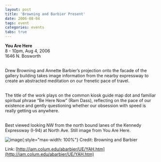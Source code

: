 ```yaml
---
layout: post
title: 'Browning and Barbier Present'
date: 2006-08-04
tags: event
categories: events
tabs: true
---
```


<strong>You Are Here</strong><br>
8 - 10pm, Aug 4, 2006<br>
1646 N. Bosworth<br><br>

Drew Browning and Annette Barbier&rsquo;s projection onto the facade of the gallery building takes image information from the nearby expressway to create an abstracted meditation on our frenetic pace of travel.<br><br>

The title of the work plays on the common kiosk guide map dot and familiar spiritual phrase &ldquo;Be Here Now&rdquo; (Ram Dass), reflecting on the pace of our
existence and gently questioning whether our obsession with speed is really getting us anywhere.<br><br>

Best viewed looking NW from the north bound lanes of the Kennedy Expressway (I-94) at North Ave.
Still image from You Are Here.

![image](https://www.evl.uic.edu/output/originals/images_yah.jpg-srcw.jpg){:style="max-width: 100%"}
Credit: Browning and Barbier


Link: [http://iam.colum.edu/abarbier/UE/YAH.htm](http://iam.colum.edu/abarbier/UE/YAH.htm)
